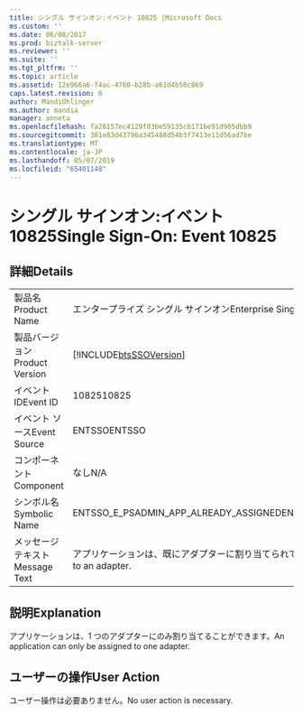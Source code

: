 ```yaml
---
title: シングル サインオン:イベント 10825 |Microsoft Docs
ms.custom: ''
ms.date: 06/08/2017
ms.prod: biztalk-server
ms.reviewer: ''
ms.suite: ''
ms.tgt_pltfrm: ''
ms.topic: article
ms.assetid: 12e966a6-f4ac-4760-b28b-a61d4b58c869
caps.latest.revision: 6
author: MandiOhlinger
ms.author: mandia
manager: anneta
ms.openlocfilehash: fa28157ec4129f03be59135cb171be91d905dbb9
ms.sourcegitcommit: 381e83d43796a345488d54b3f7413e11d56ad7be
ms.translationtype: MT
ms.contentlocale: ja-JP
ms.lasthandoff: 05/07/2019
ms.locfileid: "65401148"
---
```

# <a name="single-sign-on-event-10825"></a><span data-ttu-id="913a6-102">シングル サインオン:イベント 10825</span><span class="sxs-lookup"><span data-stu-id="913a6-102">Single Sign-On: Event 10825</span></span>
## <a name="details"></a><span data-ttu-id="913a6-103">詳細</span><span class="sxs-lookup"><span data-stu-id="913a6-103">Details</span></span>  
  
|                 |                                                            |
|-----------------|------------------------------------------------------------|
|  <span data-ttu-id="913a6-104">製品名</span><span class="sxs-lookup"><span data-stu-id="913a6-104">Product Name</span></span>   |                 <span data-ttu-id="913a6-105">エンタープライズ シングル サインオン</span><span class="sxs-lookup"><span data-stu-id="913a6-105">Enterprise Single Sign-On</span></span>                  |
| <span data-ttu-id="913a6-106">製品バージョン</span><span class="sxs-lookup"><span data-stu-id="913a6-106">Product Version</span></span> | [!INCLUDE[btsSSOVersion](../includes/btsssoversion-md.md)] |
|    <span data-ttu-id="913a6-107">イベント ID</span><span class="sxs-lookup"><span data-stu-id="913a6-107">Event ID</span></span>     |                           <span data-ttu-id="913a6-108">10825</span><span class="sxs-lookup"><span data-stu-id="913a6-108">10825</span></span>                            |
|  <span data-ttu-id="913a6-109">イベント ソース</span><span class="sxs-lookup"><span data-stu-id="913a6-109">Event Source</span></span>   |                           <span data-ttu-id="913a6-110">ENTSSO</span><span class="sxs-lookup"><span data-stu-id="913a6-110">ENTSSO</span></span>                           |
|    <span data-ttu-id="913a6-111">コンポーネント</span><span class="sxs-lookup"><span data-stu-id="913a6-111">Component</span></span>    |                            <span data-ttu-id="913a6-112">なし</span><span class="sxs-lookup"><span data-stu-id="913a6-112">N/A</span></span>                             |
|  <span data-ttu-id="913a6-113">シンボル名</span><span class="sxs-lookup"><span data-stu-id="913a6-113">Symbolic Name</span></span>  |           <span data-ttu-id="913a6-114">ENTSSO_E_PSADMIN_APP_ALREADY_ASSIGNED</span><span class="sxs-lookup"><span data-stu-id="913a6-114">ENTSSO_E_PSADMIN_APP_ALREADY_ASSIGNED</span></span>            |
|  <span data-ttu-id="913a6-115">メッセージ テキスト</span><span class="sxs-lookup"><span data-stu-id="913a6-115">Message Text</span></span>   |     <span data-ttu-id="913a6-116">アプリケーションは、既にアダプターに割り当てられています。</span><span class="sxs-lookup"><span data-stu-id="913a6-116">The application is already assigned to an adapter.</span></span>     |
  
## <a name="explanation"></a><span data-ttu-id="913a6-117">説明</span><span class="sxs-lookup"><span data-stu-id="913a6-117">Explanation</span></span>  
 <span data-ttu-id="913a6-118">アプリケーションは、1 つのアダプターにのみ割り当てることができます。</span><span class="sxs-lookup"><span data-stu-id="913a6-118">An application can only be assigned to one adapter.</span></span>  
  
## <a name="user-action"></a><span data-ttu-id="913a6-119">ユーザーの操作</span><span class="sxs-lookup"><span data-stu-id="913a6-119">User Action</span></span>  
 <span data-ttu-id="913a6-120">ユーザー操作は必要ありません。</span><span class="sxs-lookup"><span data-stu-id="913a6-120">No user action is necessary.</span></span>